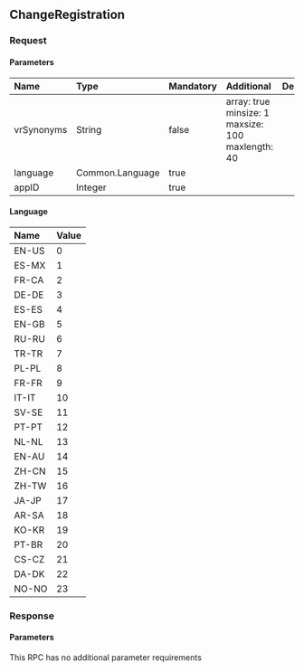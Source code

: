 ## ChangeRegistration


### Request

#### Parameters

|Name|Type|Mandatory|Additional|Description|
|:---|:---|:--------|:---------|:----------|
|vrSynonyms|String|false|array: true<br>minsize: 1<br>maxsize: 100<br>maxlength: 40||
|language|Common.Language|true|||
|appID|Integer|true|||

#### Language

|Name|Value|
|:---|:----|
|EN-US|0|
|ES-MX|1|
|FR-CA|2|
|DE-DE|3|
|ES-ES|4|
|EN-GB|5|
|RU-RU|6|
|TR-TR|7|
|PL-PL|8|
|FR-FR|9|
|IT-IT|10|
|SV-SE|11|
|PT-PT|12|
|NL-NL|13|
|EN-AU|14|
|ZH-CN|15|
|ZH-TW|16|
|JA-JP|17|
|AR-SA|18|
|KO-KR|19|
|PT-BR|20|
|CS-CZ|21|
|DA-DK|22|
|NO-NO|23|

### Response

#### Parameters

This RPC has no additional parameter requirements
